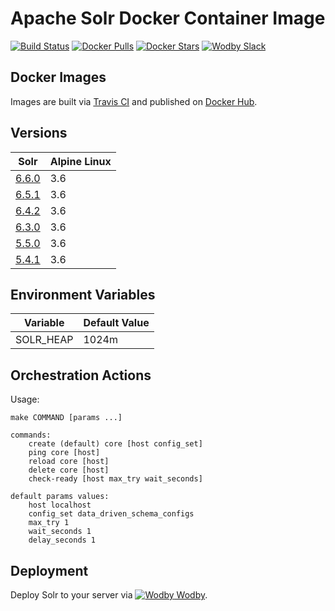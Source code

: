 # Apache Solr Docker Container Image

[![Build Status](https://travis-ci.org/wodby/solr.svg?branch=master)](https://travis-ci.org/wodby/solr)
[![Docker Pulls](https://img.shields.io/docker/pulls/wodby/solr.svg)](https://hub.docker.com/r/wodby/solr)
[![Docker Stars](https://img.shields.io/docker/stars/wodby/solr.svg)](https://hub.docker.com/r/wodby/solr)
[![Wodby Slack](http://slack.wodby.com/badge.svg)](http://slack.wodby.com)

## Docker Images

Images are built via [Travis CI](https://travis-ci.org/wodby/solr) and published on [Docker Hub](https://hub.docker.com/r/wodby/solr). 

## Versions

| Solr | Alpine Linux |
| --- | ------------ |
| [6.6.0](https://github.com/wodby/solr/tree/master/6.6/Dockerfile) | 3.6 |  
| [6.5.1](https://github.com/wodby/solr/tree/master/6.5/Dockerfile) | 3.6 |  
| [6.4.2](https://github.com/wodby/solr/tree/master/6.4/Dockerfile) | 3.6 |  
| [6.3.0](https://github.com/wodby/solr/tree/master/6.3/Dockerfile) | 3.6 |  
| [5.5.0](https://github.com/wodby/solr/tree/master/5.5/Dockerfile) | 3.6 |  
| [5.4.1](https://github.com/wodby/solr/tree/master/5.4/Dockerfile) | 3.6 |  

## Environment Variables

| Variable | Default Value |
| -------- | ------------- | 
| SOLR_HEAP | 1024m |

## Orchestration Actions

Usage:
```
make COMMAND [params ...]

commands:
    create (default) core [host config_set] 
    ping core [host]
    reload core [host]
    delete core [host]
    check-ready [host max_try wait_seconds]
 
default params values:
    host localhost
    config_set data_driven_schema_configs
    max_try 1
    wait_seconds 1
    delay_seconds 1
```

## Deployment

Deploy Solr to your server via [![Wodby](https://www.google.com/s2/favicons?domain=wodby.com) Wodby](https://cloud.wodby.com/stackhub/dc8074a9-f27d-44a8-8f88-5922b4e16d2f).
